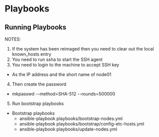 # Playbooks

## Running Playbooks

NOTES:

 1. If the system has been reimaged then you need to clear out the local known_hosts entry
 2. You need to run ssha to start the SSH agent
 3. You need to login to the machine to accept SSH key
   - As the IP address and the short name of node01
 4. Then create the password 
   - mkpasswd --method=SHA-512 --rounds=500000
 5. Run bootstrap playbooks



 - Bootstrap playbooks
   - ansible-playbook playbooks/bootstrap-nodes.yml
   - ansible-playbook playbooks/bootstrap/config-etc-hosts.yml
   - ansible-playbook playbooks/update-nodes.yml
